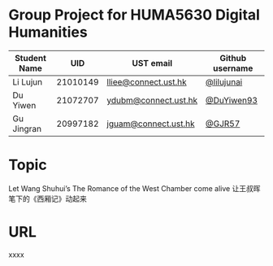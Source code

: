 # Group Project for HUMA5630 Digital Humanities

| Student Name | UID | UST email | Github username |
| ------------ | --- | --------- | --------------- |
|    Li Lujun   | 21010149 | lliee@connect.ust.hk | [@lilujunai](https://github.com/lilujunai) |
|    Du Yiwen  | 21072707 | ydubm@connect.ust.hk | [@DuYiwen93](https://github.com/DuYiwen93) |
|  Gu Jingran  | 20997182 | jguam@connect.ust.hk |   [@GJR57](https://github.com/GJR57)   |        


# Topic
Let Wang Shuhui’s The Romance of the West Chamber come alive
让王叔晖笔下的《西厢记》动起来

# URL
xxxx
